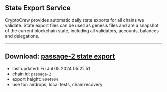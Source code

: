## State Export Service
CryptoCrew provides automatic daily state exports for all chains we validate. State export files can be used as genesis files and are a snapshot of the current blockchain state, including all validators, accounts, balances and delegations.

---
**Download: [passage-2 state export](https://dl-eu2.ccvalidators.com/SERVICE/passage/passage-2_export_9044904.json)**
---

- last updated: Fri Jul 05 2024 05:22:51
- chain id: `passage-2`
- export height: `9044904`
- use for: airdrops, local tests, chain recovery
